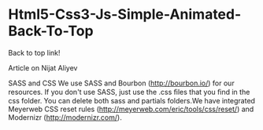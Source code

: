 # Html5-Css3-Js-Simple-Animated-Back-To-Top

Back to top link!

Article on Nijat Aliyev

SASS and CSS
We use SASS and Bourbon (http://bourbon.io/) for our resources. If you don't use SASS, just use the .css ﬁles that you ﬁnd in the css folder. You can delete both sass and partials folders.We have integrated Meyerweb CSS reset rules (http://meyerweb.com/eric/tools/css/reset/) and Modernizr (http://modernizr.com/).
